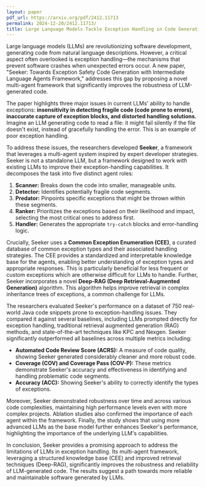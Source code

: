 ```yaml
---
layout: paper
pdf_url: https://arxiv.org/pdf/2412.11713
permalink: 2024-12-20/2412.11713/
title: Large Language Models Tackle Exception Handling in Code Generation
---
```




Large language models (LLMs) are revolutionizing software development, generating code from natural language descriptions.  However, a critical aspect often overlooked is exception handling—the mechanisms that prevent software crashes when unexpected errors occur.  A new paper, "Seeker: Towards Exception Safety Code Generation with Intermediate Language Agents Framework," addresses this gap by proposing a novel multi-agent framework that significantly improves the robustness of LLM-generated code.

The paper highlights three major issues in current LLMs' ability to handle exceptions:  **insensitivity in detecting fragile code (code prone to errors), inaccurate capture of exception blocks, and distorted handling solutions.**  Imagine an LLM generating code to read a file: it might fail silently if the file doesn't exist, instead of gracefully handling the error.  This is an example of poor exception handling.

To address these issues, the researchers developed **Seeker**, a framework that leverages a multi-agent system inspired by expert developer strategies.  Seeker is not a standalone LLM, but a framework designed to work *with* existing LLMs to improve their exception-handling capabilities.  It decomposes the task into five distinct agent roles:

1.  **Scanner:** Breaks down the code into smaller, manageable units.
2.  **Detector:** Identifies potentially fragile code segments.
3.  **Predator:** Pinpoints specific exceptions that might be thrown within these segments.
4.  **Ranker:** Prioritizes the exceptions based on their likelihood and impact, selecting the most critical ones to address first.
5.  **Handler:** Generates the appropriate `try-catch` blocks and error-handling logic.

Crucially, Seeker uses a **Common Exception Enumeration (CEE)**, a curated database of common exception types and their associated handling strategies.  The CEE provides a standardized and interpretable knowledge base for the agents, enabling better understanding of exception types and appropriate responses. This is particularly beneficial for less frequent or custom exceptions which are otherwise difficult for LLMs to handle.  Further, Seeker incorporates a novel **Deep-RAG (Deep Retrieval-Augmented Generation)** algorithm.   This algorithm helps improve retrieval in complex inheritance trees of exceptions, a common challenge for LLMs.

The researchers evaluated Seeker's performance on a dataset of 750 real-world Java code snippets prone to exception-handling issues. They compared it against several baselines, including LLMs prompted directly for exception handling, traditional retrieval augmented generation (RAG) methods, and state-of-the-art techniques like KPC and Nexgen.  Seeker significantly outperformed all baselines across multiple metrics including:


*   **Automated Code Review Score (ACRS):** A measure of code quality, showing Seeker generated considerably cleaner and more robust code.
*   **Coverage (COV) and Coverage Pass (COV-P):**  These metrics demonstrate Seeker's accuracy and effectiveness in identifying and handling problematic code segments.
*   **Accuracy (ACC):** Showing Seeker's ability to correctly identify the types of exceptions.

Moreover, Seeker demonstrated robustness over time and across various code complexities, maintaining high performance levels even with more complex projects.  Ablation studies also confirmed the importance of each agent within the framework.  Finally, the study shows that using more advanced LLMs as the base model further enhances Seeker's performance, highlighting the importance of the underlying LLM's capabilities.

In conclusion, Seeker provides a promising approach to address the limitations of LLMs in exception handling. Its multi-agent framework, leveraging a structured knowledge base (CEE) and improved retrieval techniques (Deep-RAG), significantly improves the robustness and reliability of LLM-generated code.  The results suggest a path towards more reliable and maintainable software generated by LLMs.